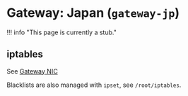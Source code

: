 # Gateway: Japan (`gateway-jp`)

!!! info "This page is currently a stub."

## iptables

See [Gateway NIC](gateway-nic.md#iptables)

Blacklists are also managed with `ipset`, see `/root/iptables`.
